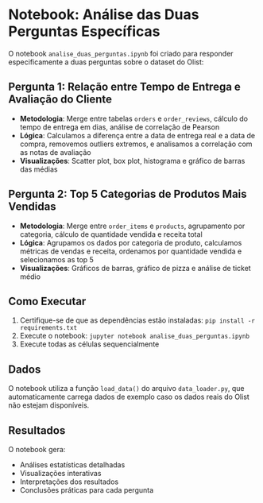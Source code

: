 # Notebook: Análise das Duas Perguntas Específicas

O notebook `analise_duas_perguntas.ipynb` foi criado para responder especificamente a duas perguntas sobre o dataset do Olist:

## Pergunta 1: Relação entre Tempo de Entrega e Avaliação do Cliente
- **Metodologia**: Merge entre tabelas `orders` e `order_reviews`, cálculo do tempo de entrega em dias, análise de correlação de Pearson
- **Lógica**: Calculamos a diferença entre a data de entrega real e a data de compra, removemos outliers extremos, e analisamos a correlação com as notas de avaliação
- **Visualizações**: Scatter plot, box plot, histograma e gráfico de barras das médias

## Pergunta 2: Top 5 Categorias de Produtos Mais Vendidas
- **Metodologia**: Merge entre `order_items` e `products`, agrupamento por categoria, cálculo de quantidade vendida e receita total
- **Lógica**: Agrupamos os dados por categoria de produto, calculamos métricas de vendas e receita, ordenamos por quantidade vendida e selecionamos as top 5
- **Visualizações**: Gráficos de barras, gráfico de pizza e análise de ticket médio

## Como Executar

1. Certifique-se de que as dependências estão instaladas: `pip install -r requirements.txt`
2. Execute o notebook: `jupyter notebook analise_duas_perguntas.ipynb`
3. Execute todas as células sequencialmente

## Dados
O notebook utiliza a função `load_data()` do arquivo `data_loader.py`, que automaticamente carrega dados de exemplo caso os dados reais do Olist não estejam disponíveis.

## Resultados
O notebook gera:
- Análises estatísticas detalhadas
- Visualizações interativas
- Interpretações dos resultados
- Conclusões práticas para cada pergunta